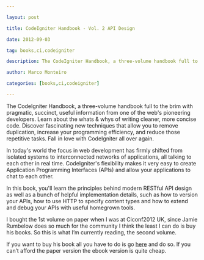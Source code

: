 ---
layout: post
title: CodeIgniter Handbook - Vol. 2 API Design
date: 2012-09-03
tag: books,ci,codeigniter
description: The CodeIgniter Handbook, a three-volume handbook full to the brim with pragmatic, succinct, useful information from one of the web's pioneering developers. Learn about the whats & whys of writing
author: Marco Monteiro
categories: [books,ci,codeigniter]
---

The CodeIgniter Handbook, a three-volume handbook full to the brim with pragmatic, succinct, useful information from one of the web's pioneering developers. Learn about the whats & whys of writing cleaner, more concise code. Discover fascinating new techniques that allow you to remove duplication, increase your programming efficiency, and reduce those repetitive tasks. Fall in love with CodeIgniter all over again.
<!--more-->
In today's world the focus in web development has firmly shifted from isolated systems to interconnected networks of applications, all talking to each other in real time. CodeIgniter's flexibility makes it very easy to create Application Programming Interfaces (APIs) and allow your applications to chat to each other.

In this book, you'll learn the principles behind modern RESTful API design as well as a bunch of helpful implementation details, such as how to version your APIs, how to use HTTP to specify content types and how to extend and debug your APIs with useful homegrown tools.

I bought the 1st volume on paper when I was at Ciconf2012 UK, since Jamie Rumbelow does so much for the community I think the least I can do is buy his books. So this is what I’m currently reading, the second volume.

If you want to buy his book all you have to do is go [here](https://efendibooks.com/) and do so. If you can’t afford the paper version the ebook version is quite cheap.